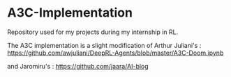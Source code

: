 # A3C-Implementation

Repository used for my projects during my internship in RL.

The A3C implementation is a slight modification of Arthur Juliani's :
https://github.com/awjuliani/DeepRL-Agents/blob/master/A3C-Doom.ipynb

and Jaromiru's : https://github.com/jaara/AI-blog